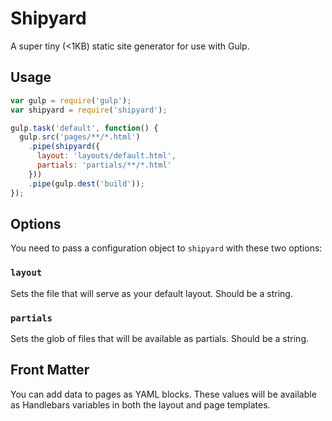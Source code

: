 # Shipyard

A super tiny (<1KB) static site generator for use with Gulp.

## Usage

```js
var gulp = require('gulp');
var shipyard = require('shipyard');

gulp.task('default', function() {
  gulp.src('pages/**/*.html')
    .pipe(shipyard({
      layout: 'layouts/default.html',
      partials: 'partials/**/*.html'
    }))
    .pipe(gulp.dest('build'));
});
```

## Options

You need to pass a configuration object to `shipyard` with these two options:

### `layout`

Sets the file that will serve as your default layout. Should be a string.

### `partials`

Sets the glob of files that will be available as partials. Should be a string.

## Front Matter

You can add data to pages as YAML blocks. These values will be available as Handlebars variables in both the layout and page templates.
